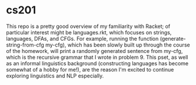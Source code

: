 # cs201

This repo is a pretty good overview of my familiarity with Racket; of particular interest might be languages.rkt, which focuses on strings, languages, DFAs, and CFGs.
For example, running the function (generate-string-from-cfg my-cfg), which has been slowly built up through the course of the homework, will print a randomly generated sentence from my-cfg, which is the recursive grammar that I wrote in problem 9. 
This pset, as well as an informal linguistics background (constructing languages has become somewhat of a hobby for me!), are the reason I'm excited to continue exploring linguistics and NLP especially.
